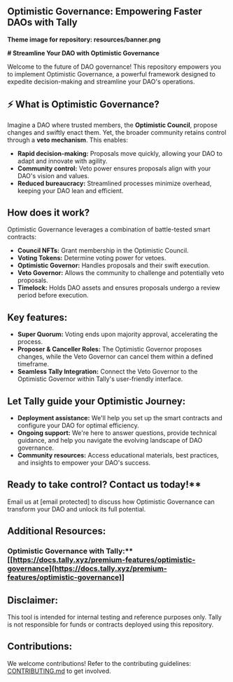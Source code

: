 ## Optimistic Governance: Empowering Faster DAOs with Tally

**Theme image for repository: resources/banner.png**

**# Streamline Your DAO with Optimistic Governance**

Welcome to the future of DAO governance! This repository empowers you to implement Optimistic Governance, a powerful framework designed to expedite decision-making and streamline your DAO's operations.

## ⚡ What is Optimistic Governance?

Imagine a DAO where trusted members, the **Optimistic Council**, propose changes and swiftly enact them. Yet, the broader community retains control through a **veto mechanism**. This enables:

* **Rapid decision-making:** Proposals move quickly, allowing your DAO to adapt and innovate with agility.
* **Community control:** Veto power ensures proposals align with your DAO's vision and values.
* **Reduced bureaucracy:** Streamlined processes minimize overhead, keeping your DAO lean and efficient.

##  How does it work?

Optimistic Governance leverages a combination of battle-tested smart contracts:

* **Council NFTs:** Grant membership in the Optimistic Council.
* **Voting Tokens:** Determine voting power for vetoes.
* **Optimistic Governor:** Handles proposals and their swift execution.
* **Veto Governor:** Allows the community to challenge and potentially veto proposals.
* **Timelock:** Holds DAO assets and ensures proposals undergo a review period before execution.

##  Key features:

* **Super Quorum:** Voting ends upon majority approval, accelerating the process.
* **Proposer & Canceller Roles:** The Optimistic Governor proposes changes, while the Veto Governor can cancel them within a defined timeframe.
* **Seamless Tally Integration:** Connect the Veto Governor to the Optimistic Governor within Tally's user-friendly interface.

##  Let Tally guide your Optimistic Journey:

* **Deployment assistance:** We'll help you set up the smart contracts and configure your DAO for optimal efficiency.
* **Ongoing support:** We're here to answer questions, provide technical guidance, and help you navigate the evolving landscape of DAO governance.
* **Community resources:** Access educational materials, best practices, and insights to empower your DAO's success.

##  Ready to take control? Contact us today!**

Email us at [email protected] to discuss how Optimistic Governance can transform your DAO and unlock its full potential.

##  Additional Resources:

### Optimistic Governance with Tally:** [[https://docs.tally.xyz/premium-features/optimistic-governance](https://docs.tally.xyz/premium-features/optimistic-governance)]


##  Disclaimer:

This tool is intended for internal testing and reference purposes only. Tally is not responsible for funds or contracts deployed using this repository.

##  Contributions:

We welcome contributions! Refer to the contributing guidelines: [CONTRIBUTING.md](CONTRIBUTING.md) to get involved.


